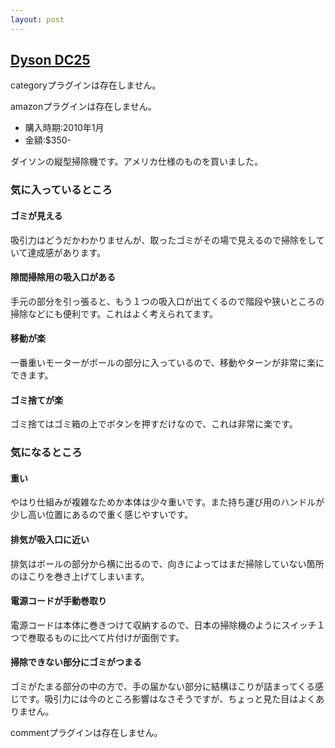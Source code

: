 ```yaml
---
layout: post
---
```

<h2><a href="/?page=Dyson+DC25" class="wikipage">Dyson DC25</a></h2>
<p><span class="error">categoryプラグインは存在しません。</span></p>
<p><span class="error">amazonプラグインは存在しません。</span></p>
<ul>
<li>購入時期:2010年1月</li>
<li>金額:$350-</li>
</ul>
<p>ダイソンの縦型掃除機です。アメリカ仕様のものを買いました。</p>
<h3>気に入っているところ</h3>
<h4>ゴミが見える</h4>
<p>吸引力はどうだかわかりませんが、取ったゴミがその場で見えるので掃除をしていて達成感があります。</p>
<h4>隙間掃除用の吸入口がある</h4>
<p>手元の部分を引っ張ると、もう１つの吸入口が出てくるので階段や狭いところの掃除などにも便利です。これはよく考えられてます。</p>
<h4>移動が楽</h4>
<p>一番重いモーターがボールの部分に入っているので、移動やターンが非常に楽にできます。</p>
<h4>ゴミ捨てが楽</h4>
<p>ゴミ捨てはゴミ箱の上でボタンを押すだけなので、これは非常に楽です。</p>
<h3>気になるところ</h3>
<h4>重い</h4>
<p>やはり仕組みが複雑なためか本体は少々重いです。また持ち運び用のハンドルが少し高い位置にあるので重く感じやすいです。</p>
<h4>排気が吸入口に近い</h4>
<p>排気はボールの部分から横に出るので、向きによってはまだ掃除していない箇所のほこりを巻き上げてしまいます。</p>
<h4>電源コードが手動巻取り</h4>
<p>電源コードは本体に巻きつけて収納するので、日本の掃除機のようにスイッチ１つで巻取るものに比べて片付けが面倒です。</p>
<h4>掃除できない部分にゴミがつまる</h4>
<p>ゴミがたまる部分の中の方で、手の届かない部分に結構ほこりが詰まってくる感じです。吸引力には今のところ影響はなさそうですが、ちょっと見た目はよくありません。</p>
<p><span class="error">commentプラグインは存在しません。</span> </p>
